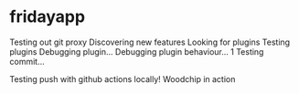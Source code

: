 # fridayapp
Testing out git proxy
Discovering new features
Looking for plugins
Testing plugins
Debugging plugin...
Debugging plugin behaviour... 1
Testing commit...

Testing push with github actions locally!
Woodchip in action
